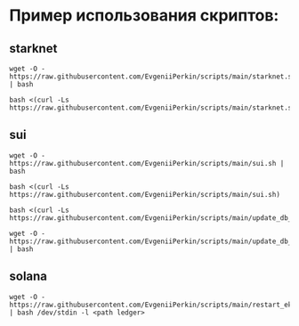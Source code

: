 # Пример использования скриптов:
## starknet
```
wget -O - https://raw.githubusercontent.com/EvgeniiPerkin/scripts/main/starknet.sh | bash
```
```
bash <(curl -Ls https://raw.githubusercontent.com/EvgeniiPerkin/scripts/main/starknet.sh)
```
## sui
```
wget -O - https://raw.githubusercontent.com/EvgeniiPerkin/scripts/main/sui.sh | bash
```
```
bash <(curl -Ls https://raw.githubusercontent.com/EvgeniiPerkin/scripts/main/sui.sh)
```
```
bash <(curl -Ls https://raw.githubusercontent.com/EvgeniiPerkin/scripts/main/update_db_sui.sh)
```
```
wget -O - https://raw.githubusercontent.com/EvgeniiPerkin/scripts/main/update_db_sui.sh | bash
```

## solana
```
wget -O - https://raw.githubusercontent.com/EvgeniiPerkin/scripts/main/restart_ek.sh | bash /dev/stdin -l <path ledger>
```
